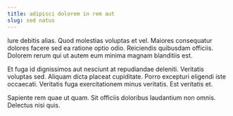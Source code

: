 ```yaml
---
title: adipisci dolorem in rem aut
slug: sed natus
---
```


Iure debitis alias. Quod molestias voluptas et vel. Maiores consequatur dolores facere sed ea ratione optio odio. Reiciendis quibusdam officiis. Dolorem rerum qui ut autem eum minima magnam blanditiis est.

Et fuga id dignissimos aut nesciunt at repudiandae deleniti. Veritatis voluptas sed. Aliquam dicta placeat cupiditate. Porro excepturi eligendi iste occaecati. Veritatis fuga exercitationem minus veritatis. Est veritatis et.

Sapiente rem quae ut quam. Sit officiis doloribus laudantium non omnis. Delectus nisi quis.
